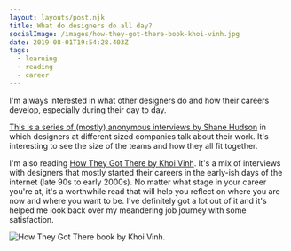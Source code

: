 ```yaml
---
layout: layouts/post.njk
title: What do designers do all day?
socialImage: /images/how-they-got-there-book-khoi-vinh.jpg
date: 2019-08-01T19:54:28.403Z
tags:
  - learning
  - reading
  - career
---
```

I'm always interested in what other designers do and how their careers develop, especially during their day to day.

[This is a series of (mostly) anonymous interviews by Shane Hudson](https://interviews.shanehudson.net/) in which designers at different sized companies talk about their work. It's interesting to see the size of the teams and how they all fit together.

I'm also reading [How They Got There by Khoi Vinh](https://howtheygotthere.com/). It's a mix of interviews with designers that mostly started their careers in the early-ish days of the internet (late 90s to early 2000s). No matter what stage in your career you're at, it's a worthwhile read that will help you reflect on where you are now and where you want to be. I've definitely got  a lot out of it and it's helped me look back over my meandering job journey with some satisfaction.

![How They Got There book by Khoi Vinh.](/images/how-they-got-there-book-khoi-vinh.jpg)
